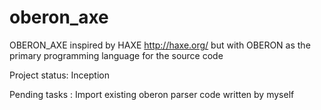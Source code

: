 # oberon_axe
OBERON_AXE inspired by HAXE http://haxe.org/ but with OBERON as the primary programming language for the source code

Project status: Inception

Pending tasks : Import existing oberon parser code written by myself
